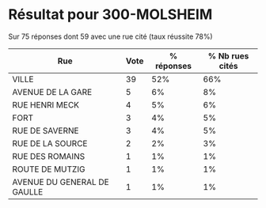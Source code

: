 # Résultat pour 300-MOLSHEIM

Sur 75 réponses dont 59 avec une rue cité (taux réussite 78%)

| Rue | Vote | % réponses | % Nb rues cités|
|-----|------|------------|----------------|
| VILLE | 39 | 52% | 66%|
| AVENUE DE LA GARE | 5 | 6% | 8%|
| RUE HENRI MECK | 4 | 5% | 6%|
| FORT | 3 | 4% | 5%|
| RUE DE SAVERNE | 3 | 4% | 5%|
| RUE DE LA SOURCE | 2 | 2% | 3%|
| RUE DES ROMAINS | 1 | 1% | 1%|
| ROUTE DE MUTZIG | 1 | 1% | 1%|
| AVENUE DU GENERAL DE GAULLE | 1 | 1% | 1%|
